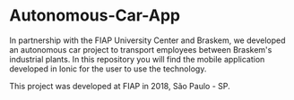 # Autonomous-Car-App

In partnership with the FIAP University Center and Braskem, we developed an autonomous car project to transport employees between Braskem's industrial plants. In this repository you will find the mobile application developed in Ionic for the user to use the technology.

This project was developed at FIAP in 2018, São Paulo - SP.
